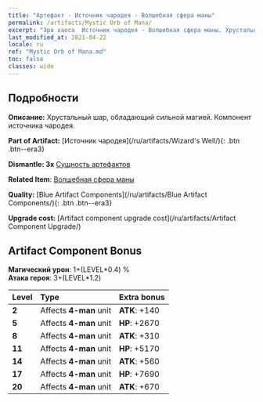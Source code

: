```yaml
---
title: "Артефакт - Источник чародея - Волшебная сфера маны"
permalink: /artifacts/Mystic Orb of Mana/
excerpt: "Эра хаоса  Источник чародея - Волшебная сфера маны. Хрустальный шар, обладающий сильной магией. Компонент источника чародея."
last_modified_at: 2021-04-22
locale: ru
ref: "Mystic Orb of Mana.md"
toc: false
classes: wide
---
```




## Подробности

 **Описание:** Хрустальный шар, обладающий сильной магией. Компонент источника чародея.

 **Part of Artifact:** [Источник чародея](/ru/artifacts/Wizard's Well/){: .btn .btn--era3}

 **Dismantle: 3x** [Сущность артефактов](/ItemsRU/con_905/)

 **Related Item**: [Волшебная сфера маны](/ItemsRU/art_114/)

 **Quality:** [Blue Artifact Components](/ru/artifacts/Blue Artifact Components/){: .btn .btn--era3}

 **Upgrade cost:** [Artifact component upgrade cost](/ru/artifacts/Artifact Component Upgrade/)

## Artifact Component Bonus

  **Магический урон**: 1+(LEVEL\*0.4) %<br/>**Атака героя**: 3+(LEVEL\*1.2)

  |  Level  | Type |    Extra bonus  | 
  |:--------|:-----|:----------------| 
  | **2** | Affects **4-man** unit | **ATK**: +140 | 
  | **5** | Affects **4-man** unit | **HP**: +2670 | 
  | **8** | Affects **4-man** unit | **ATK**: +310 | 
  | **11** | Affects **4-man** unit | **HP**: +5170 | 
  | **14** | Affects **4-man** unit | **ATK**: +560 | 
  | **17** | Affects **4-man** unit | **HP**: +7690 | 
  | **20** | Affects **4-man** unit | **ATK**: +670 | 

